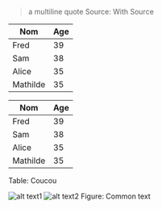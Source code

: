 > a
> multiline
> quote
Source: With Source


Nom     |   Age
------|-----
Fred |   39
Sam |   38
Alice  |   35
Mathilde  | 35


Nom     |   Age
------|-----
Fred |   39
Sam |   38
Alice  |   35
Mathilde  | 35
Table: Coucou

![alt text1](img1.png)
![alt text2](img2.png)
Figure: Common text